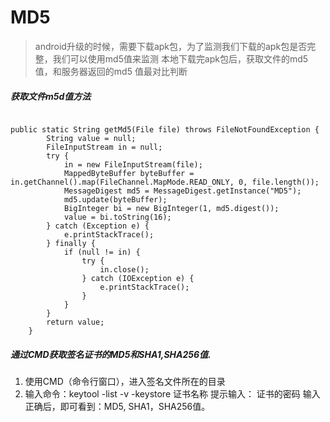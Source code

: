 
# MD5

>android升级的时候，需要下载apk包，为了监测我们下载的apk包是否完整，我们可以使用md5值来监测
本地下载完apk包后，获取文件的md5值，和服务器返回的md5 值最对比判断


##### 获取文件m5d值方法

```

public static String getMd5(File file) throws FileNotFoundException {
        String value = null;
        FileInputStream in = null;
        try {
            in = new FileInputStream(file);
            MappedByteBuffer byteBuffer = in.getChannel().map(FileChannel.MapMode.READ_ONLY, 0, file.length());
            MessageDigest md5 = MessageDigest.getInstance("MD5");
            md5.update(byteBuffer);
            BigInteger bi = new BigInteger(1, md5.digest());
            value = bi.toString(16);
        } catch (Exception e) {
            e.printStackTrace();
        } finally {
            if (null != in) {
                try {
                    in.close();
                } catch (IOException e) {
                    e.printStackTrace();
                }
            }
        }
        return value;
    }

```

##### 通过CMD获取签名证书的MD5和SHA1,SHA256值.

1. 使用CMD（命令行窗口），进入签名文件所在的目录
2. 输入命令：keytool -list -v -keystore 证书名称
提示输入： 证书的密码
输入正确后，即可看到：MD5, SHA1，SHA256值。








